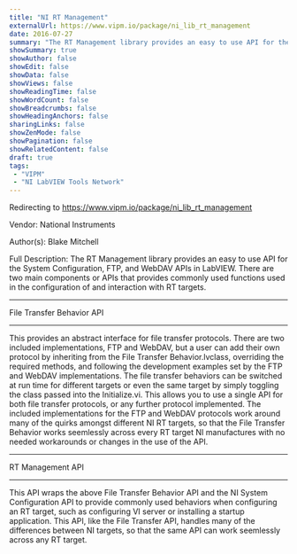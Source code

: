 ```yaml
---
title: "NI RT Management"
externalUrl: https://www.vipm.io/package/ni_lib_rt_management
date: 2016-07-27
summary: "The RT Management library provides an easy to use API for the System Configuration, FTP, and WebDAV APIs in LabVIEW."
showSummary: true
showAuthor: false
showEdit: false
showData: false
showViews: false
showReadingTime: false
showWordCount: false
showBreadcrumbs: false
showHeadingAnchors: false
sharingLinks: false
showZenMode: false
showPagination: false
showRelatedContent: false
draft: true
tags:
 - "VIPM"
 - "NI LabVIEW Tools Network"
---
```


Redirecting to https://www.vipm.io/package/ni_lib_rt_management

Vendor: National Instruments

Author(s): Blake Mitchell
 
Full Description:
The RT Management library provides an easy to use API for the System Configuration, FTP, and WebDAV APIs in LabVIEW. There are two main components or APIs that provides commonly used functions used in the configuration of and interaction with RT targets.

*********************
File Transfer Behavior API
*********************
This provides an abstract interface for file transfer protocols. There are two included implementations, FTP and WebDAV, but a user can add their own protocol by inheriting from the File Transfer Behavior.lvclass, overriding the required methods, and following the development examples set by the FTP and WebDAV implementations. The file transfer behaviors can be switched at run time for different targets or even the same target by simply toggling the class passed into the Initialize.vi. This allows you to use a single API for both file transfer protocols, or any further protocol implemented. The included implementations for the FTP and WebDAV protocols work around many of the quirks amongst different NI RT targets, so that the File Transfer Behavior works seemlessly across every RT target NI manufactures with no needed workarounds or changes in the use of the API.

*********************
RT Management API
*********************
This API wraps the above File Transfer Behavior API and the NI System Configuration API to provide commonly used behaviors when configuring an RT target, such as configuring VI server or installing a startup application. This API, like the File Transfer API, handles many of the differences between NI targets, so that the same API can work seemlessly across any RT target.